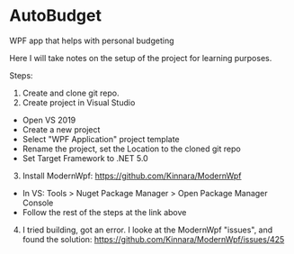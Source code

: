 # AutoBudget
WPF app that helps with personal budgeting

Here I will take notes on the setup of the project for learning purposes.

Steps:

1. Create and clone git repo.
2. Create project in Visual Studio
  - Open VS 2019
  - Create a new project
  - Select "WPF Application" project template
  - Rename the project, set the Location to the cloned git repo
  - Set Target Framework to .NET 5.0
  
3. Install ModernWpf:  https://github.com/Kinnara/ModernWpf
 - In VS: Tools > Nuget Package Manager > Open Package Manager Console
 - Follow the rest of the steps at the link above

4. I tried building, got an error. I looke at the ModernWpf "issues", and found the solution: https://github.com/Kinnara/ModernWpf/issues/425

